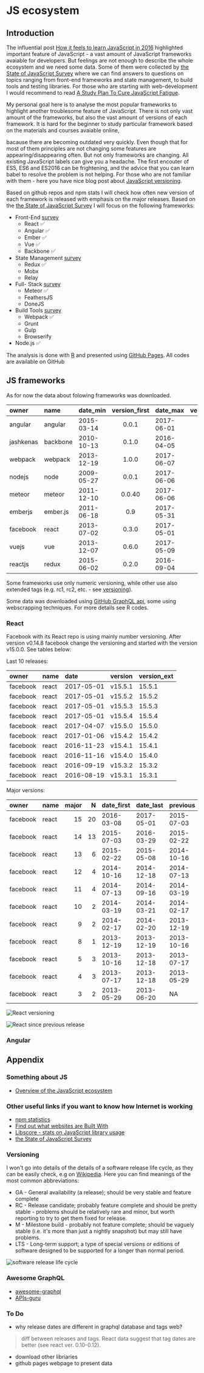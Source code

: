# JS ecosystem

## Introduction
The influential post [How it feels to learn JavaScript in 2016](https://hackernoon.com/how-it-feels-to-learn-javascript-in-2016-d3a717dd577f "How it feels to learn JavaScript in 2016
") highlighted important feature of JavaScript - a vast amount of JavaScript frameworks avaiable for developers.
But feelings are not enough to describe the whole ecosystem and we need some data. Some of them were collected by [the State of JavaScript Survey](http://stateofjs.com/ "The State of Javascript") where we can find answers to questions on topics ranging from front-end frameworks and state management, to build tools and testing libraries.
For those who are starting with web-development I would recommend to read [A Study Plan To Cure JavaScript Fatigue](https://medium.freecodecamp.com/a-study-plan-to-cure-javascript-fatigue-8ad3a54f2eb1). 

My personal goal here is to analyse the most popular frameworks to highlight another troublesome feature of JavaScript. There is not only vast amount of the frameworks, but also the vast amount of versions of each framework. It is hard for the beginner to study particular framework based on the materials and courses avaiable online,
<!--add some link-->
bacause there are becoming outdated very quickly. Even though that for most of them principles are not changing some features are appearing/disappearing often. But not only frameworks are changing. All existing JavaScript labels can give you a headache. The first encouter of ES5, ES6 and ES2016 can be frightening, and the advice that you can learn babel to resolve the problem is not helping. For those who are not familiar with them - here you have nice blog post about [JavaScript versioning](https://benmccormick.org/2015/09/14/es5-es6-es2016-es-next-whats-going-on-with-javascript-versioning/).

Based on github repos and npm stats I will check how often new version of each framework is released with emphasis on the major releases. Based on the [the State of JavaScript Survey](http://stateofjs.com/ "The State of Javascript") I will focus on the following frameworks:

* Front-End [survey](http://stateofjs.com/2016/frontend/ "Survey Results")
    * React :white_check_mark:
    * Angular :white_check_mark:
    * Ember :white_check_mark:
    * Vue :white_check_mark:
    * Backbone :white_check_mark:
* State Management [survey](http://stateofjs.com/2016/statemanagement/)
    * Redux :white_check_mark:
    * Mobx
    * Relay
* Full- Stack [survey](http://stateofjs.com/2016/fullstack/)
    * Meteor :white_check_mark:
    * FeathersJS
    * DoneJS
* Build Tools [survey](http://stateofjs.com/2016/buildtools/)
    * Webpack :white_check_mark:
    * Grunt
    * Gulp
    * Browserify
* Node.js :white_check_mark:


The analysis is done with [R](https://www.r-project.org/) and presented using [GitHub Pages](https://pages.github.com/). All codes are available on GitHub
<!--add repo link -->


## JS frameworks

As for now the data about folowing frameworks was downloaded.

|owner     |name     |date_min   |version_first |date_max   |version_last |
|:---------|:--------|:----------|:------------:|:----------|:-----------:|
|angular   |angular  |2015-03-14 |0.0.1         |2017-06-01 |4.2.0        |
|jashkenas |backbone |2010-10-13 |0.1.0         |2016-04-05 |1.3.3        |
|webpack   |webpack  |2013-12-19 |1.0.0         |2017-06-07 |3.0.0        |
|nodejs    |node     |2009-05-27 |0.0.1         |2017-06-06 |8.0.0        |
|meteor    |meteor   |2011-12-10 |0.0.40        |2017-06-06 |1.6          |
|emberjs   |ember.js |2011-06-18 |0.9           |2017-05-31 |2.14.0       |
|facebook  |react    |2013-07-02 |0.3.0         |2017-05-01 |15.5.4       |
|vuejs     |vue      |2013-12-07 |0.6.0         |2017-05-09 |2.3.3        |
|reactjs   |redux    |2015-06-02 |0.2.0         |2016-09-04 |3.6.0        |

Some frameworks use only numeric versioning, while other use also extended tags (e.g. rc1, rc2, etc. - see [versioning](#Versioning)).

Some data was downloaded using [GitHub GraphQL api](https://developer.github.com/v4/), some using webscrapping techniques. For more details see R codes.

### React
Facebook with its React repo is using mainly number versioning.  After version v0.14.8 facebook change the versioning and started with the version v15.0.0. See tables below:

Last 10 releases:

|owner    |name  |date       |version |version_ext |
|:--------|:-----|:----------|:-------|:-----------|
|facebook |react |2017-05-01 |v15.5.1 |15.5.1      |
|facebook |react |2017-05-01 |v15.5.2 |15.5.2      |
|facebook |react |2017-05-01 |v15.5.3 |15.5.3      |
|facebook |react |2017-05-01 |v15.5.4 |15.5.4      |
|facebook |react |2017-04-07 |v15.5.0 |15.5.0      |
|facebook |react |2017-01-06 |v15.4.2 |15.4.2      |
|facebook |react |2016-11-23 |v15.4.1 |15.4.1      |
|facebook |react |2016-11-16 |v15.4.0 |15.4.0      |
|facebook |react |2016-09-19 |v15.3.2 |15.3.2      |
|facebook |react |2016-08-19 |v15.3.1 |15.3.1      |

Major versions:

|owner    |name  | major|  N|date_first |date_last  |previous   |since_release |since_previous |
|:--------|:-----|-----:|--:|:----------|:----------|:----------|:-------------|:--------------|
|facebook |react |    15| 20|2016-03-08 |2017-05-01 |2015-07-03 |419 days      |249 days       |
|facebook |react |    14| 13|2015-07-03 |2016-03-29 |2015-02-22 |270 days      |131 days       |
|facebook |react |    13|  6|2015-02-22 |2015-05-08 |2014-10-16 |75 days       |129 days       |
|facebook |react |    12|  4|2014-10-16 |2014-12-18 |2014-07-13 |63 days       |95 days        |
|facebook |react |    11|  4|2014-07-13 |2014-09-16 |2014-03-19 |65 days       |116 days       |
|facebook |react |    10|  2|2014-03-19 |2014-03-21 |2014-02-17 |2 days        |30 days        |
|facebook |react |     9|  2|2014-02-17 |2014-02-20 |2013-12-19 |3 days        |60 days        |
|facebook |react |     8|  1|2013-12-19 |2013-12-19 |2013-10-16 |0 days        |64 days        |
|facebook |react |     5|  3|2013-10-16 |2013-12-18 |2013-07-17 |63 days       |91 days        |
|facebook |react |     4|  3|2013-07-17 |2013-12-18 |2013-05-29 |154 days      |49 days        |
|facebook |react |     3|  2|2013-05-29 |2013-06-20 |NA         |22 days       |NA             |

![React versioning](images/react2.png)

![React since previous release](images/react_since.png)

### Angular


## Appendix

### Something about JS

* [Overview of the JavaScript ecosystem](https://medium.com/@bojzi/overview-of-the-javascript-ecosystem-8ec4a0b7a7be)

### Other useful links if you want to know how Internet is working

* [npm statistics](https://npm-stat.com/)
* [Find out what websites are Built With](https://builtwith.com/ "Built With")
* [Libscore - stats on JavaScript library usage](http://libscore.com/)
* [the State of JavaScript Survey](http://stateofjs.com/ "The State of Javascript")

### Versioning

I won't go into details of the details of a software release life cycle, as they can be easily check, e.g on [Wikipedia](https://en.wikipedia.org/wiki/Software_release_life_cycle). Here you can find meanings of the most common abbreviations:

* GA - General availability (a release); should be very stable and feature complete
* RC - Release candidate; probably feature complete and should be pretty stable - problems should be relatively rare and minor, but worth reporting to try to get them fixed for release.
* M - Milestone build - probably not feature complete; should be vaguely stable (i.e. it's more than just a nightly snapshot) but may still have problems.
* LTS - Long-term support; a type of special versions or editions of software designed to be supported for a longer than normal period.

![software release life cycle](https://i.stack.imgur.com/UP0W0.pnga)

### Awesome GraphQL

* [awesome-graphql](https://github.com/chentsulin/awesome-graphql)
* [APIs-guru](https://github.com/APIs-guru/graphql-apis)

### To Do

* why release dates are different in graphql database and tags web?
> diff between releases and tags. React data suggest that tag dates are better (see react ver. 0.10-0.12). 
* download other libriaries
* github pages webpage to present data